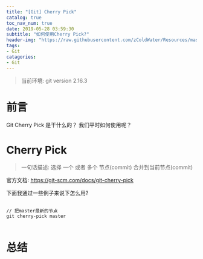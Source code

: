 ```yaml
---
title: "[Git] Cherry Pick"
catalog: true
toc_nav_num: true
date: 2019-05-28 03:59:30
subtitle: "如何使用Cherry Pick?"
header-img: "https://raw.githubusercontent.com/zColdWater/Resources/master/Images/man_smoking.jpg"
tags:
- Git
catagories:
- Git
---
```


> 当前环境: git version 2.16.3

前言
=======
Git Cherry Pick 是干什么的？ 我们平时如何使用呢？

Cherry Pick
=======
> 一句话描述: 选择 一个 或者 多个 节点(commit) 合并到当前节点(commit)

官方文档: https://git-scm.com/docs/git-cherry-pick 

下面我通过一些例子来说下怎么用?
```git

// 把master最新的节点
git cherry-pick master


```


总结
=======

